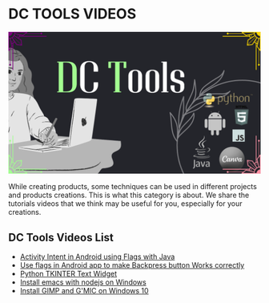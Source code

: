 
# DC TOOLS VIDEOS

![](../../images/dctools.png?raw=true)


While creating products, some techniques can be used in different projects and products creations. This is what this category is about. We share the tutorials videos that we think may be useful for you, especially for your creations.

## DC Tools Videos List
 
- [Activity Intent in Android using Flags with Java](<Activity Intent in Android using Flags with Java.md>)
- [Use flags in Android app to make Backpress button Works correctly](<Use flags in Android app to make Backpress button Works correctly.md>)
- [Python TKINTER Text Widget](<Python TKINTER Text Widget.md>)
- [Install emacs with nodejs on Windows](<Install emacs with nodejs on Windows.md>)
- [Install GIMP and G'MIC on Windows 10](<Install GIMP and G'MIC on Windows 10.md>)
 


